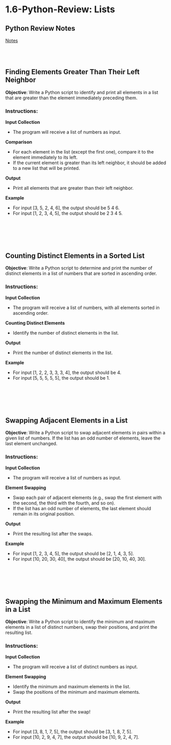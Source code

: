 # 1.6-Python-Review: Lists

## Python Review Notes
[Notes](https://drive.google.com/drive/folders/1qjB9FMWxZHhXOouDr0D22zN7S0-rF4_w?usp=drive_link)

<br></br>
## Finding Elements Greater Than Their Left Neighbor
**Objective**: Write a Python script to identify and print all elements in a list that are greater than the element immediately preceding them.

### Instructions:
**Input Collection**
- The program will receive a list of numbers as input.

**Comparison**
- For each element in the list (except the first one), compare it to the element immediately to its left.
- If the current element is greater than its left neighbor, it should be added to a new list that will be printed.

**Output**
- Print all elements that are greater than their left neighbor.

**Example**
- For input [3, 5, 2, 4, 6], the output should be 5 4 6.
- For input [1, 2, 3, 4, 5], the output should be 2 3 4 5.

<br></br><br></br>
## Counting Distinct Elements in a Sorted List
**Objective**: Write a Python script to determine and print the number of distinct elements in a list of numbers that are sorted in ascending order.

### Instructions:
**Input Collection**
- The program will receive a list of numbers, with all elements sorted in ascending order.

**Counting Distinct Elements**
- Identify the number of distinct elements in the list.

**Output**
- Print the number of distinct elements in the list.

**Example**
- For input [1, 2, 2, 3, 3, 3, 4], the output should be 4.
- For input [5, 5, 5, 5, 5], the output should be 1.

<br></br><br></br>
## Swapping Adjacent Elements in a List
**Objective**: Write a Python script to swap adjacent elements in pairs within a given list of numbers. If the list has an odd number of elements, leave the last element unchanged.

### Instructions:
**Input Collection**
- The program will receive a list of numbers as input.

**Element Swapping**
- Swap each pair of adjacent elements (e.g., swap the first element with the second, the third with the fourth, and so on).
- If the list has an odd number of elements, the last element should remain in its original position.

**Output**
- Print the resulting list after the swaps.

**Example**
- For input [1, 2, 3, 4, 5], the output should be [2, 1, 4, 3, 5].
- For input [10, 20, 30, 40], the output should be [20, 10, 40, 30].

<br></br><br></br>
## Swapping the Minimum and Maximum Elements in a List
**Objective**: Write a Python script to identify the minimum and maximum elements in a list of distinct numbers, swap their positions, and print the resulting list.

### Instructions:
**Input Collection**
- The program will receive a list of distinct numbers as input.

**Element Swapping**
- Identify the minimum and maximum elements in the list.
- Swap the positions of the minimum and maximum elements.

**Output**
- Print the resulting list after the swap!

**Example**
- For input [3, 8, 1, 7, 5], the output should be [3, 1, 8, 7, 5].
- For input [10, 2, 9, 4, 7], the output should be [10, 9, 2, 4, 7].

